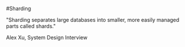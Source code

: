 #Sharding 

"Sharding separates large databases into smaller, more easily managed parts called shards."

Alex Xu, System Design Interview